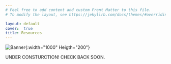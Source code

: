 ```yaml
---
# Feel free to add content and custom Front Matter to this file.
# To modify the layout, see https://jekyllrb.com/docs/themes/#overriding-theme-defaults

layout: default
cover:  true
title: Resources
---
```


![Banner]({{veragluscevic.github.io}}/assets/img/Banner.png){:width="1000" Heigth="200"}

UNDER CONSTURCTION! CHECK BACK SOON.